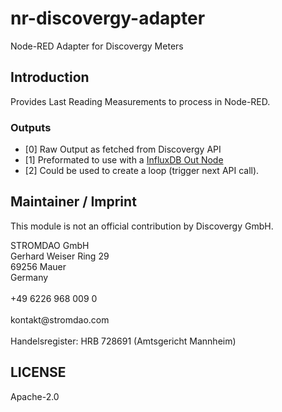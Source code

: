 # nr-discovergy-adapter
Node-RED Adapter for Discovergy Meters

## Introduction
Provides Last Reading Measurements to process in Node-RED. 

### Outputs
- [0] Raw Output as fetched from Discovergy API
- [1] Preformated to use with a [InfluxDB Out Node](https://flows.nodered.org/node/node-red-contrib-influxdb)
- [2] Could be used to create a loop (trigger next API call).

## Maintainer / Imprint
This module is not an official contribution by Discovergy GmbH.

<addr>
STROMDAO GmbH  <br/>
Gerhard Weiser Ring 29  <br/>
69256 Mauer  <br/>
Germany  <br/>
  <br/>
+49 6226 968 009 0  <br/>
  <br/>
kontakt@stromdao.com  <br/>
  <br/>
Handelsregister: HRB 728691 (Amtsgericht Mannheim)
</addr>


## LICENSE
Apache-2.0